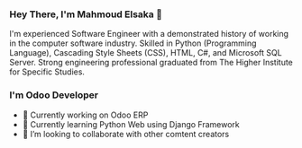 ### Hey There, I'm Mahmoud Elsaka 👋

I'm experienced Software Engineer with a demonstrated history of working in the computer software industry. Skilled in Python (Programming Language), Cascading Style Sheets (CSS), HTML, C#, and Microsoft SQL Server. Strong engineering professional graduated from The Higher Institute for Specific Studies.


### I'm Odoo Developer
<!--Here are some ideas to get you started:-->

- 🔭 Currently working on Odoo ERP
- 🌱 Currently learning Python Web using Django Framework
- 👯 I’m looking to collaborate with other comtent creators
<!--- 🤔 I’m looking for help with ...
- 💬 Ask me about ...
- 📫 How to reach me: ...
- 😄 Pronouns: ...
- ⚡ Fun fact: ...-->

